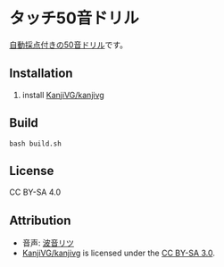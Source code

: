 # タッチ50音ドリル

[自動採点付きの50音ドリル](https://marmooo.github.io/touch-50on/)です。

## Installation

1. install [KanjiVG/kanjivg](https://github.com/KanjiVG/kanjivg)

## Build

```
bash build.sh
```

## License

CC BY-SA 4.0

## Attribution

- 音声: [波音リツ](http://canon-voice.com/)
- [KanjiVG/kanjivg](https://github.com/KanjiVG/kanjivg) is licensed under the
  [CC BY-SA 3.0](https://creativecommons.org/licenses/by-sa/3.0/).
